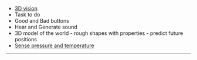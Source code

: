  - [3D vision](https://github.com/nofreewill42/AI/blob/master/3D%20vision.md)
 - Task to do
 - Good and Bad buttons
 - Hear and Generate sound
 - 3D model of the world - rough shapes with properties - predict future positions
 - [Sense pressure and temperature](https://github.com/nofreewill42/AI/blob/master/Touch.md)

---

